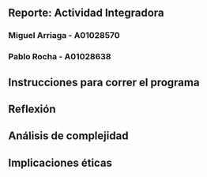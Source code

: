 ## Reporte: Actividad Integradora 

### Miguel Arriaga - A01028570

### Pablo Rocha - A01028638

## Instrucciones para correr el programa

## Reflexión

## Análisis de complejidad

## Implicaciones éticas

